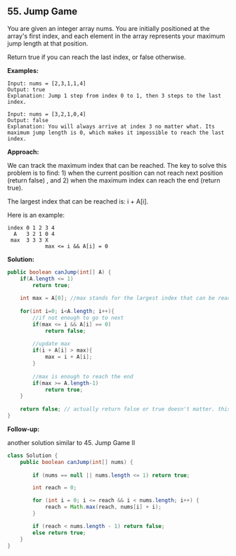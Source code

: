 ## 55. Jump Game

You are given an integer array nums. You are initially positioned at the array's first index, and each element in the array represents your maximum jump length at that position.

Return true if you can reach the last index, or false otherwise.

**Examples:** 

```
Input: nums = [2,3,1,1,4]
Output: true
Explanation: Jump 1 step from index 0 to 1, then 3 steps to the last index.
```

```
Input: nums = [3,2,1,0,4]
Output: false
Explanation: You will always arrive at index 3 no matter what. Its maximum jump length is 0, which makes it impossible to reach the last index.
```

**Approach:**

We can track the maximum index that can be reached. The key to solve this problem is to find: 1) when the current position can not reach next position (return false) , and 2) when the maximum index can reach the end (return true).

The largest index that can be reached is: i + A[i].

Here is an example:

```
index 0 1 2 3 4
  A   3 2 1 0 4
 max  3 3 3 X
            max <= i && A[i] = 0
```

**Solution:**

```java
public boolean canJump(int[] A) {
    if(A.length <= 1)
        return true;
 
    int max = A[0]; //max stands for the largest index that can be reached.
 
    for(int i=0; i<A.length; i++){
        //if not enough to go to next
        if(max <= i && A[i] == 0) 
            return false;
 
        //update max    
        if(i + A[i] > max){
            max = i + A[i];
        }
 
        //max is enough to reach the end
        if(max >= A.length-1) 
            return true;
    }
 
    return false; // actually return false or true doesn't matter. this line of code would never be reached. 
}
```

**Follow-up:**

another solution similar to 45. Jump Game II

```java
class Solution {
    public boolean canJump(int[] nums) {
        
        if (nums == null || nums.length <= 1) return true;

        int reach = 0;

        for (int i = 0; i <= reach && i < nums.length; i++) {
            reach = Math.max(reach, nums[i] + i);
        }

        if (reach < nums.length - 1) return false;
        else return true;
    }
}
```
